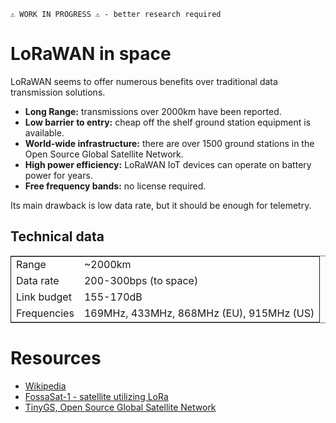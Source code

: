     ⚠️ WORK IN PROGRESS ⚠️ - better research required


# LoRaWAN in space

LoRaWAN seems to offer numerous benefits over traditional data transmission solutions.

-   **Long Range:** transmissions over 2000km have been reported.
-   **Low barrier to entry:** cheap off the shelf ground station equipment is available.
-   **World-wide infrastructure:** there are over 1500 ground stations in the Open Source Global Satellite Network.
-   **High power efficiency:** LoRaWAN IoT devices can operate on battery power for years.
-   **Free frequency bands:** no license required.

Its main drawback is low data rate, but it should be enough for telemetry.


## Technical data

<table border="2" cellspacing="0" cellpadding="6" rules="groups" frame="hsides">


<colgroup>
<col  class="org-left" />

<col  class="org-left" />
</colgroup>
<tbody>
<tr>
<td class="org-left">Range</td>
<td class="org-left">~2000km</td>
</tr>

<tr>
<td class="org-left">Data rate</td>
<td class="org-left">200-300bps (to space)</td>
</tr>

<tr>
<td class="org-left">Link budget</td>
<td class="org-left">155-170dB</td>
</tr>

<tr>
<td class="org-left">Frequencies</td>
<td class="org-left">169MHz, 433MHz, 868MHz (EU), 915MHz (US)</td>
</tr>
</tbody>
</table>


# Resources

-   [Wikipedia](https://en.wikipedia.org/wiki/LoRa)
-   [FossaSat-1 - satellite utilizing LoRa](https://github.com/FOSSASystems/FOSSASAT-1)
-   [TinyGS, Open Source Global Satellite Network](https://tinygs.com/)

